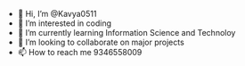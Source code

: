 - 👋 Hi, I’m @Kavya0511
- 👀 I’m interested in coding 
- 🌱 I’m currently learning Information Science and Technoloy
- 💞️ I’m looking to collaborate on major projects
- 📫 How to reach me 9346558009

<!---
Kavya0511/Kavya0511 is a ✨ special ✨ repository because its `README.md` (this file) appears on your GitHub profile.
You can click the Preview link to take a look at your changes.
--->
